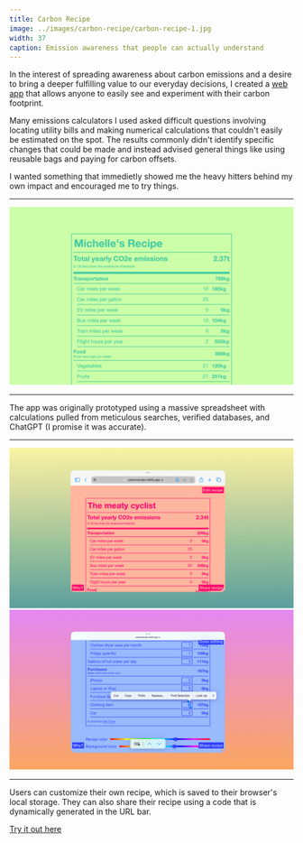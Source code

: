 ```yaml
---
title: Carbon Recipe
image: ../images/carbon-recipe/carbon-recipe-1.jpg
width: 37
caption: Emission awareness that people can actually understand
---
```


In the interest of spreading awareness about carbon emissions and a desire to bring a deeper fulfilling value to our everyday decisions, I created a [web app](https://carbonrecipe.netlify.app/) that allows anyone to easily see and experiment with their carbon footprint. 

Many emissions calculators I used asked difficult questions involving locating utility bills and making numerical calculations that couldn't easily be estimated on the spot. The results commonly didn't identify specific changes that could be made and instead advised general things like using reusable bags and paying for carbon offsets.

I wanted something that immedietly showed me the heavy hitters behind my own impact and encouraged me to try things.

---

![](../images/carbon-recipe/carbon-recipe-1.jpg)

---

The app was originally prototyped using a massive spreadsheet with calculations pulled from meticulous searches, verified databases, and ChatGPT (I promise it was accurate).

---

![](../images/carbon-recipe/carbon-recipe-2.jpg)
![](../images/carbon-recipe/carbon-recipe-3.jpg)

---

Users can customize their own recipe, which is saved to their browser's local storage. They can also share their recipe using a code that is dynamically generated in the URL bar.

[Try it out here](https://carbonrecipe.netlify.app/)